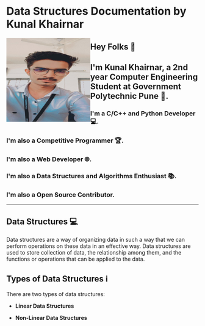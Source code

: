 # Data Structures Documentation by **Kunal Khairnar** 
<img align="left" width="220" height="220" src="profilepic.jpg">

## Hey Folks :wave:
## I'm Kunal Khairnar, a 2nd year Computer Engineering Student at **Government Polytechnic Pune** :school:.
### I'm a **C**/**C++** and **Python** Developer :computer:.
### I'm also a **Competitive Programmer** :trophy:.
### I'm also a **Web Developer** :globe_with_meridians:.
### I'm also a **Data Structures and Algorithms** Enthusiast :books:.
### I'm also a **Open Source Contributor**.

---



## **Data Structures** :computer:

Data structures are a way of organizing data in such a way that we can perform operations on these data in an effective way. Data structures are used to store collection of data, the relationship among them, and the functions or operations that can be applied to the data.

## **Types of Data Structures** :information_source:

There are two types of data structures:

-   **Linear Data Structures**

-   **Non-Linear Data Structures**
